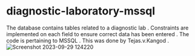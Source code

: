# diagnostic-laboratory-mssql
The database contains tables related to a diagnostic lab . Constraints are implemented on each field to ensure correct data has been entered . The code is pertaining to MSSQL . This was done by Tejas.v.Kangod .
![Screenshot 2023-09-29 124220](https://github.com/jassu75/diagnostic-laboratory-mssql/assets/122803006/62170947-3a6e-4123-acaa-74bcb683dd84)

